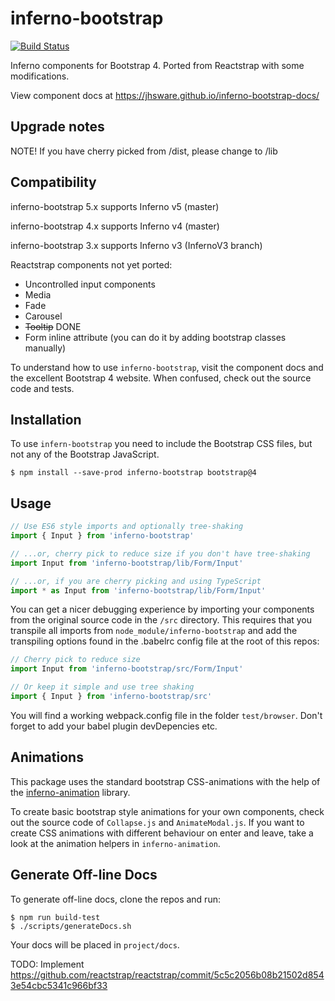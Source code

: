 # inferno-bootstrap
[![Build Status](https://travis-ci.org/jhsware/inferno-bootstrap.svg?branch=master)](https://travis-ci.org/jhsware/inferno-bootstrap)

Inferno components for Bootstrap 4. Ported from Reactstrap with some modifications.

View component docs at https://jhsware.github.io/inferno-bootstrap-docs/

## Upgrade notes
NOTE! If you have cherry picked from /dist, please change to /lib

## Compatibility
inferno-bootstrap 5.x supports Inferno v5 (master)

inferno-bootstrap 4.x supports Inferno v4 (master)

inferno-bootstrap 3.x supports Inferno v3 (InfernoV3 branch)

Reactstrap components not yet ported:
- Uncontrolled input components
- Media
- Fade
- Carousel
- ~~Tooltip~~ DONE
- Form inline attribute (you can do it by adding bootstrap classes manually)

To understand how to use `inferno-bootstrap`, visit the component docs and the excellent Bootstrap 4 website. When confused, check out the source code and tests.

## Installation
To use `infern-bootstrap` you need to include the Bootstrap CSS files, but not any of the Bootstrap JavaScript.

```
$ npm install --save-prod inferno-bootstrap bootstrap@4
```

## Usage 
```JavaScript
// Use ES6 style imports and optionally tree-shaking
import { Input } from 'inferno-bootstrap'

// ...or, cherry pick to reduce size if you don't have tree-shaking
import Input from 'inferno-bootstrap/lib/Form/Input'

// ...or, if you are cherry picking and using TypeScript
import * as Input from 'inferno-bootstrap/lib/Form/Input'
```

You can get a nicer debugging experience by importing your components from the original source code
in the `/src` directory. This requires that you transpile all imports from `node_module/inferno-bootstrap` and add the transpiling options found in the .babelrc config file at the root of this repos:

```JavaScript
// Cherry pick to reduce size
import Input from 'inferno-bootstrap/src/Form/Input'

// Or keep it simple and use tree shaking
import { Input } from 'inferno-bootstrap/src'
```

You will find a working webpack.config file in the folder `test/browser`. Don't forget to add your babel plugin devDepencies etc.

## Animations ##
This package uses the standard bootstrap CSS-animations with the help of the [inferno-animation](https://github.com/jhsware/inferno-animation) library.

To create basic bootstrap style animations for your own components, check out the source code of 
`Collapse.js` and `AnimateModal.js`. If you want to create CSS animations with different behaviour on enter
and leave, take a look at the animation helpers in `inferno-animation`.

## Generate Off-line Docs ##
To generate off-line docs, clone the repos and run:

```
$ npm run build-test
$ ./scripts/generateDocs.sh
```

Your docs will be placed in `project/docs`.

TODO: Implement https://github.com/reactstrap/reactstrap/commit/5c5c2056b08b21502d8543e54cbc5341c966bf33
